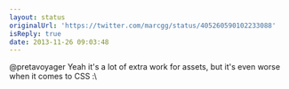 ```yaml
---
layout: status
originalUrl: 'https://twitter.com/marcgg/status/405260590102233088'
isReply: true
date: 2013-11-26 09:03:48
---
```


@pretavoyager Yeah it's a lot of extra work for assets, but it's even worse when it comes to CSS :\
